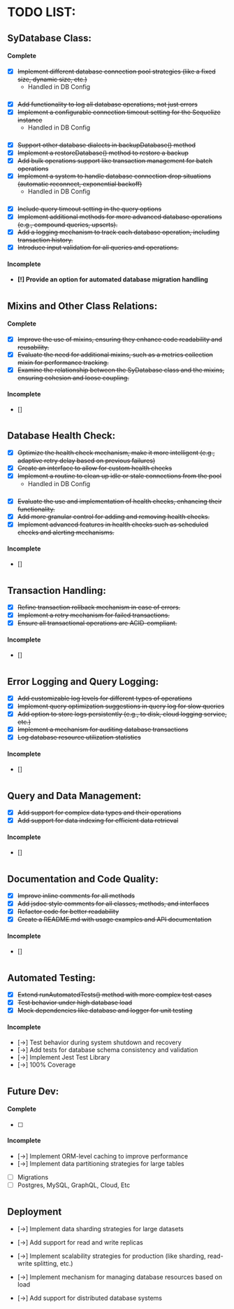 # TODO LIST:

## **SyDatabase Class:**

#### Complete

- [x] ~~Implement different database connection pool strategies (like a fixed size, dynamic size, etc.)~~
  - Handled in DB Config
    ###
- [x] ~~Add functionality to log all database operations, not just errors~~
- [x] ~~Implement a configurable connection timeout setting for the Sequelize instance~~
  - Handled in DB Config
    ###
- [x] ~~Support other database dialects in backupDatabase() method~~
- [x] ~~Implement a restoreDatabase() method to restore a backup~~
- [x] ~~Add bulk operations support like transaction management for batch operations~~
- [x] ~~Implement a system to handle database connection drop situations (automatic reconnect, exponential backoff)~~
  - Handled in DB Config
    ###
- [x] ~~Include query timeout setting in the query options~~
- [x] ~~Implement additional methods for more advanced database operations (e.g., compound queries, upserts).~~
- [x] ~~Add a logging mechanism to track each database operation, including transaction history.~~
- [x] ~~Introduce input validation for all queries and operations.~~

#### Incomplete

- **[!] Provide an option for automated database migration handling**

#

## **Mixins and Other Class Relations:**

#### Complete

- [x] ~~Improve the use of mixins, ensuring they enhance code readability and reusability.~~
- [x] ~~Evaluate the need for additional mixins, such as a metrics collection mixin for performance tracking.~~
- [x] ~~Examine the relationship between the SyDatabase class and the mixins, ensuring cohesion and loose coupling.~~

#### Incomplete

- []

#

## **Database Health Check:**

- [x] ~~Optimize the health check mechanism, make it more intelligent (e.g., adaptive retry delay based on previous failures)~~
- [x] ~~Create an interface to allow for custom health checks~~
- [x] ~~Implement a routine to clean up idle or stale connections from the pool~~
  - Handled in DB Config
    ###
- [x] ~~Evaluate the use and implementation of health checks, enhancing their functionality.~~
- [x] ~~Add more granular control for adding and removing health checks.~~
- [x] ~~Implement advanced features in health checks such as scheduled checks and alerting mechanisms.~~

#### Incomplete

- []

#

## **Transaction Handling:**

- [x] ~~Refine transaction rollback mechanism in case of errors.~~
- [x] ~~Implement a retry mechanism for failed transactions.~~
- [x] ~~Ensure all transactional operations are ACID-compliant.~~

#### Incomplete

- []

#

## **Error Logging and Query Logging:**

- [x] ~~Add customizable log levels for different types of operations~~
- [x] ~~Implement query optimization suggestions in query log for slow queries~~
- [x] ~~Add option to store logs persistently (e.g., to disk, cloud logging service, etc.)~~
- [x] ~~Implement a mechanism for auditing database transactions~~
- [x] ~~Log database resource utilization statistics~~

#### Incomplete

- []

#

## **Query and Data Management:**

- [x] ~~Add support for complex data types and their operations~~
- [x] ~~Add support for data indexing for efficient data retrieval~~

#### Incomplete

- []

###

#

## **Documentation and Code Quality:**

- [x] ~~Improve inline comments for all methods~~
- [x] ~~Add jsdoc style comments for all classes, methods, and interfaces~~
- [x] ~~Refactor code for better readability~~
- [x] ~~Create a README.md with usage examples and API documentation~~

#### Incomplete

- []

#

## **Automated Testing:**

- [x] ~~Extend runAutomatedTests() method with more complex test cases~~
- [x] ~~Test behavior under high database load~~
- [x] ~~Mock dependencies like database and logger for unit testing~~

#### Incomplete

- [->] Test behavior during system shutdown and recovery
- [->] Add tests for database schema consistency and validation
- [->] Implement Jest Test Library
- [->] 100% Coverage

#

## **Future Dev:**

#### Complete

- [ ]

#### Incomplete

- [->] Implement ORM-level caching to improve performance
- [->] Implement data partitioning strategies for large tables
- [ ] Migrations
- [ ] Postgres, MySQL, GraphQL, Cloud, Etc

#

## **Deployment**

- [->] Implement data sharding strategies for large datasets
- [->] Add support for read and write replicas

- [->] Implement scalability strategies for production (like sharding, read-write splitting, etc.)
- [->] Implement mechanism for managing database resources based on load
- [->] Add support for distributed database systems
